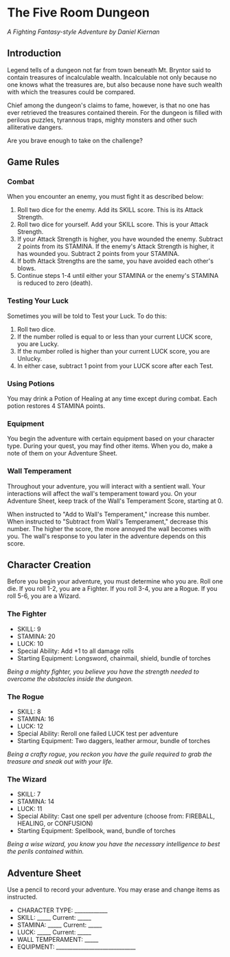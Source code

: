 # The Five Room Dungeon

*A Fighting Fantasy-style Adventure by Daniel Kiernan*

## Introduction

Legend tells of a dungeon not far from town beneath Mt. Bryntor said to contain treasures of incalculable wealth. Incalculable not only because no one knows what the treasures are, but also because none have such wealth with which the treasures could be compared.

Chief among the dungeon's claims to fame, however, is that no one has ever retrieved the treasures contained therein. For the dungeon is filled with perilous puzzles, tyrannous traps, mighty monsters and other such alliterative dangers.

Are you brave enough to take on the challenge?

## Game Rules

### Combat
When you encounter an enemy, you must fight it as described below:

1. Roll two dice for the enemy. Add its SKILL score. This is its Attack Strength.
2. Roll two dice for yourself. Add your SKILL score. This is your Attack Strength.
3. If your Attack Strength is higher, you have wounded the enemy. Subtract 2 points from its STAMINA. If the enemy's Attack Strength is higher, it has wounded you. Subtract 2 points from your STAMINA.
4. If both Attack Strengths are the same, you have avoided each other's blows.
5. Continue steps 1-4 until either your STAMINA or the enemy's STAMINA is reduced to zero (death).

### Testing Your Luck
Sometimes you will be told to Test your Luck. To do this:

1. Roll two dice.
2. If the number rolled is equal to or less than your current LUCK score, you are Lucky.
3. If the number rolled is higher than your current LUCK score, you are Unlucky.
4. In either case, subtract 1 point from your LUCK score after each Test.

### Using Potions
You may drink a Potion of Healing at any time except during combat. Each potion restores 4 STAMINA points.

### Equipment
You begin the adventure with certain equipment based on your character type. During your quest, you may find other items. When you do, make a note of them on your Adventure Sheet.

### Wall Temperament
Throughout your adventure, you will interact with a sentient wall. Your interactions will affect the wall's temperament toward you. On your Adventure Sheet, keep track of the Wall's Temperament Score, starting at 0.

When instructed to "Add to Wall's Temperament," increase this number. When instructed to "Subtract from Wall's Temperament," decrease this number. The higher the score, the more annoyed the wall becomes with you. The wall's response to you later in the adventure depends on this score.

## Character Creation

Before you begin your adventure, you must determine who you are. Roll one die. If you roll 1-2, you are a Fighter. If you roll 3-4, you are a Rogue. If you roll 5-6, you are a Wizard.

### The Fighter
- SKILL: 9
- STAMINA: 20
- LUCK: 10
- Special Ability: Add +1 to all damage rolls
- Starting Equipment: Longsword, chainmail, shield, bundle of torches

*Being a mighty fighter, you believe you have the strength needed to overcome the obstacles inside the dungeon.*

### The Rogue
- SKILL: 8
- STAMINA: 16
- LUCK: 12
- Special Ability: Reroll one failed LUCK test per adventure
- Starting Equipment: Two daggers, leather armour, bundle of torches

*Being a crafty rogue, you reckon you have the guile required to grab the treasure and sneak out with your life.*

### The Wizard
- SKILL: 7
- STAMINA: 14
- LUCK: 11
- Special Ability: Cast one spell per adventure (choose from: FIREBALL, HEALING, or CONFUSION)
- Starting Equipment: Spellbook, wand, bundle of torches

*Being a wise wizard, you know you have the necessary intelligence to best the perils contained within.*

## Adventure Sheet

Use a pencil to record your adventure. You may erase and change items as instructed.

- CHARACTER TYPE: ____________
- SKILL: _____ Current: _____
- STAMINA: _____ Current: _____
- LUCK: _____ Current: _____
- WALL TEMPERAMENT: _____
- EQUIPMENT: _____________________________